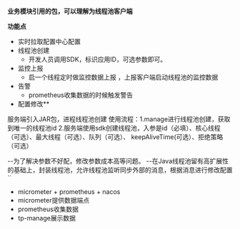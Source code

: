 **业务模块引用的包，可以理解为线程池客户端**

**功能点**

- 实时拉取配置中心配置
- 线程池创建
  - 开发人员调用SDK，标识应用ID，可选参数即可。
- 监控上报
  - 启一个线程定时做监控数据上报 ，上报客户端启动线程池的监控数据
- 告警
  - prometheus收集数据的时候触发警告
- 配置修改**


服务端引入JAR包，进程线程池创建
使用流程：1.manage进行线程池创建，获取到唯一的线程池id
        2.服务端使用sdk创建线程池，入参是id（必填）、核心线程（可选）、最大线程（可选）、队列（可选）、
        keepAliveTime(可选）、拒绝策略（可选）

--为了解决参数不好配，修改参数成本高等问题。
--在Java线程池留有高扩展性的基础上，封装线程池，允许线程池监听同步外部的消息，根据消息进行修改配置
``
- micrometer + prometheus +  nacos
- micrometer提供数据端点
- prometheus收集数据
- tp-manage展示数据
